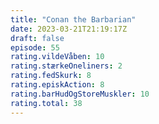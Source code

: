 ```yaml
---
title: "Conan the Barbarian"
date: 2023-03-21T21:19:17Z
draft: false
episode: 55
rating.vildeVåben: 10
rating.stærkeOneliners: 2
rating.fedSkurk: 8
rating.episkAction: 8
rating.barHudOgStoreMuskler: 10
rating.total: 38
---
```


